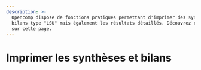 ```yaml
---
description: >-
  Opencomp dispose de fonctions pratiques permettant d'imprimer des synthèses et
  bilans type "LSU" mais également les résultats détaillés. Découvrez comment
  sur cette page.
---
```


# Imprimer les synthèses et bilans

